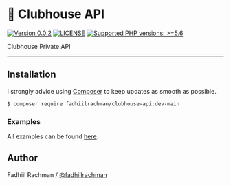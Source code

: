 # 👋 Clubhouse API

 [![Version 0.0.2](https://img.shields.io/badge/packagist-0.0.2-brightgreen.svg "Version 0.0.2")](https://packagist.org/packages/fadhiilrachman/clubhouse-api) [![LICENSE](https://img.shields.io/badge/license-BSD%203--Clause-blue.svg "LICENSE")](https://github.com/fadhiilrachman/clubhouse-api-php/blob/main/LICENSE) [![Supported PHP versions: >=5.6](https://img.shields.io/badge/php-%3E%3D5.6-green.svg "Supported PHP versions: >=5.6")](http://www.php.net/downloads.php)
 
Clubhouse Private API

----

## Installation

I strongly advice using [Composer](https://getcomposer.org/) to keep updates as smooth as possible.

```sh
$ composer require fadhiilrachman/clubhouse-api:dev-main
```

### Examples

All examples can be found [here](https://github.com/fadhiilrachman/clubhouse-api-php/tree/main/example).

## Author
Fadhiil Rachman / [@fadhiilrachman](https://www.instagram.com/fadhiilrachman/)
